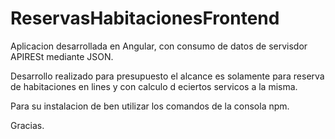 # ReservasHabitacionesFrontend

Aplicacion desarrollada en Angular, con consumo de datos de servisdor APIRESt mediante JSON.

Desarrollo realizado para presupuesto el alcance es solamente para reserva de habitaciones en lines y con calculo d eciertos servicos a la misma. 


Para su instalacion de ben utilizar los comandos de la consola npm. 


Gracias.
